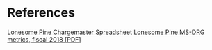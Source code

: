 # References

[Lonesome Pine Chargemaster Spreadsheet](https://www.balladhealth.org/sites/balladhealth/files/documents/Legacy-Wellmont-hospitals-chargemaster-2018.xlsx)
[Lonesome Pine MS-DRG metrics, fiscal 2018 [PDF]](https://www.balladhealth.org/sites/balladhealth/files/documents/Lonesome-Pine-Hospital-MSDRG-Metrics-FY2018-Inpatient-Volume-80.pdf)
